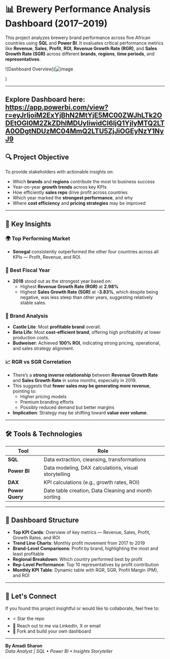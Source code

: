 # 📊 Brewery Performance Analysis Dashboard (2017–2019)

This project analyzes brewery brand performance across five African countries using **SQL** and **Power BI**. It evaluates critical performance metrics like **Revenue**, **Sales**, **Profit**, **ROI**, **Revenue Growth Rate (RGR)**, and **Sales Growth Rate (SGR)** across different **brands**, **regions**, **time periods**, and **representatives**.

![Dashboard Overview](![image](https://github.com/user-attachments/assets/99668167-1eed-4ce1-a336-977418cff7b3)

)

---
Explore Dashboard here:
https://app.powerbi.com/view?r=eyJrIjoiM2ExYjBhN2MtYjE5MC00ZWJhLTk2ODEtOGI0M2ZkZDhlMDUyIiwidCI6IjQ1YjIyMTQ2LTA0ODgtNDUzMC04MmQ2LTU5ZjJiOGEyNzY1NyJ9
---

## 🔍 Project Objective

To provide stakeholders with actionable insights on:
- Which **brands** and **regions** contribute the most to business success
- Year-on-year **growth trends** across key KPIs
- How efficiently **sales reps** drive profit across countries
- Which year marked the **strongest performance**, and why
- Where **cost efficiency** and **pricing strategies** may be improved

---

## 🧠 Key Insights

### 🌍 Top Performing Market
- **Senegal** consistently outperformed the other four countries across all KPIs — Profit, Revenue, and ROI.

### 📅 Best Fiscal Year
- **2018** stood out as the strongest year based on:
  - Highest **Revenue Growth Rate (RGR)** at **2.98%**
  - Highest **Sales Growth Rate (SGR)** at **-3.83%**, which despite being negative, was less steep than other years, suggesting relatively stable sales.

### 🍺 Brand Analysis
- **Castle Lite**: Most **profitable brand** overall.
- **Beta Life**: Most **cost-efficient brand**, offering high profitability at lower production costs.
- **Budweiser**: Achieved **100% ROI**, indicating strong pricing, operational, and sales strategy alignment.

### 📈 RGR vs SGR Correlation
- There’s a **strong inverse relationship** between **Revenue Growth Rate** and **Sales Growth Rate** in some months, especially in 2019.
- This suggests that **fewer sales may be generating more revenue**, pointing to:
  - Higher pricing models
  - Premium branding efforts
  - Possibly reduced demand but better margins
- **Implication**: Strategy may be shifting toward **value over volume**.

---

## 🛠 Tools & Technologies

| Tool        | Role                                       |
|-------------|--------------------------------------------|
| **SQL**     | Data extraction, cleansing, transformations |
| **Power BI**| Data modeling, DAX calculations, visual storytelling |
| **DAX**     | KPI calculations (e.g., growth rates, ROI) |
| **Power Query** | Date table creation, Data Cleaning and  month sorting     |

---

## 📐 Dashboard Structure

- **Top KPI Cards**: Overview of key metrics — Revenue, Sales, Profit, Growth Rates, and ROI
- **Trend Line Charts**: Monthly profit movement from 2017 to 2019
- **Brand-Level Comparisons**: Profit by brand, highlighting the most and least profitable
- **Regional Breakdown**: Which country performed best by profit
- **Rep-Level Performance**: Top 10 representatives by profit contribution
- **Monthly KPI Table**: Dynamic table with RGR, SGR, Profit Margin (PM), and ROI

---

## 🤝 Let's Connect

If you found this project insightful or would like to collaborate, feel free to:
- ⭐ Star the repo
- 📩 Reach out to me via LinkedIn, X or email
- 🔄 Fork and build your own dashboard

---

**By Amadi Sharon**  
*Data Analyst | SQL • Power BI • Insights Storyteller*
